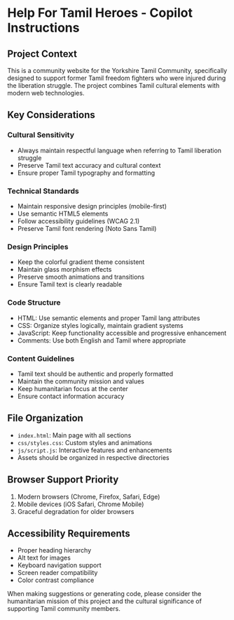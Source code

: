 <!-- Use this file to provide workspace-specific custom instructions to Copilot. For more details, visit https://code.visualstudio.com/docs/copilot/copilot-customization#_use-a-githubcopilotinstructionsmd-file -->

# Help For Tamil Heroes - Copilot Instructions

## Project Context
This is a community website for the Yorkshire Tamil Community, specifically designed to support former Tamil freedom fighters who were injured during the liberation struggle. The project combines Tamil cultural elements with modern web technologies.

## Key Considerations

### Cultural Sensitivity
- Always maintain respectful language when referring to Tamil liberation struggle
- Preserve Tamil text accuracy and cultural context
- Ensure proper Tamil typography and formatting

### Technical Standards
- Maintain responsive design principles (mobile-first)
- Use semantic HTML5 elements
- Follow accessibility guidelines (WCAG 2.1)
- Preserve Tamil font rendering (Noto Sans Tamil)

### Design Principles
- Keep the colorful gradient theme consistent
- Maintain glass morphism effects
- Preserve smooth animations and transitions
- Ensure Tamil text is clearly readable

### Code Structure
- HTML: Use semantic elements and proper Tamil lang attributes
- CSS: Organize styles logically, maintain gradient systems
- JavaScript: Keep functionality accessible and progressive enhancement
- Comments: Use both English and Tamil where appropriate

### Content Guidelines
- Tamil text should be authentic and properly formatted
- Maintain the community mission and values
- Keep humanitarian focus at the center
- Ensure contact information accuracy

## File Organization
- `index.html`: Main page with all sections
- `css/styles.css`: Custom styles and animations
- `js/script.js`: Interactive features and enhancements
- Assets should be organized in respective directories

## Browser Support Priority
1. Modern browsers (Chrome, Firefox, Safari, Edge)
2. Mobile devices (iOS Safari, Chrome Mobile)
3. Graceful degradation for older browsers

## Accessibility Requirements
- Proper heading hierarchy
- Alt text for images
- Keyboard navigation support
- Screen reader compatibility
- Color contrast compliance

When making suggestions or generating code, please consider the humanitarian mission of this project and the cultural significance of supporting Tamil community members.
